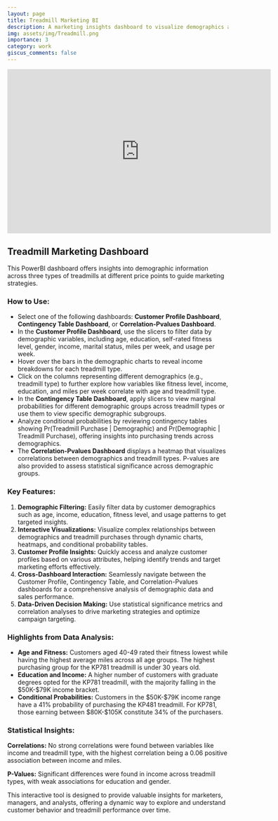 ```yaml
---
layout: page
title: Treadmill Marketing BI
description: A marketing insights dashboard to visualize demographics across treadmill sales
img: assets/img/Treadmill.png
importance: 3
category: work
giscus_comments: false
---
```

<!-- Treadmill PowerBI Visualization -->
<iframe title="treadmill_data" width="600" height="373.5" src="https://app.powerbi.com/view?r=eyJrIjoiOWI2OTg3YjEtMTgzZC00ZjBjLWEwZDItZDYyMmM3Y2RmZTU0IiwidCI6IjMxZDdlMmE1LWJkZDgtNDE0ZS05ZTk3LWJlYTk5OGViZGZlMSIsImMiOjN9" frameborder="0" allowFullScreen="true"></iframe>
<h2>Treadmill Marketing Dashboard</h2>

<p>This PowerBI dashboard offers insights into demographic information across three types of treadmills at different price points to guide marketing strategies.</p>

<h3>How to Use:</h3>

<ul>
  <li>Select one of the following dashboards: <strong>Customer Profile Dashboard</strong>, <strong>Contingency Table Dashboard</strong>, or <strong>Correlation-Pvalues Dashboard</strong>.</li>

  <li>In the <strong>Customer Profile Dashboard</strong>, use the slicers to filter data by demographic variables, including age, education, self-rated fitness level, gender, income, marital status, miles per week, and usage per week.</li>

  <li>Hover over the bars in the demographic charts to reveal income breakdowns for each treadmill type.</li>

  <li>Click on the columns representing different demographics (e.g., treadmill type) to further explore how variables like fitness level, income, education, and miles per week correlate with age and treadmill type.</li>

  <li>In the <strong>Contingency Table Dashboard</strong>, apply slicers to view marginal probabilities for different demographic groups across treadmill types or use them to view specific demographic subgroups.</li>

  <li>Analyze conditional probabilities by reviewing contingency tables showing Pr(Treadmill Purchase | Demographic) and Pr(Demographic | Treadmill Purchase), offering insights into purchasing trends across demographics.</li>

  <li>The <strong>Correlation-Pvalues Dashboard</strong> displays a heatmap that visualizes correlations between demographics and treadmill types. P-values are also provided to assess statistical significance across demographic groups.</li>
</ul>


<h3>Key Features:</h3>

<ol>
  <li><strong>Demographic Filtering:</strong> Easily filter data by customer demographics such as age, income, education, fitness level, and usage patterns to get targeted insights.</li>

  <li><strong>Interactive Visualizations:</strong> Visualize complex relationships between demographics and treadmill purchases through dynamic charts, heatmaps, and conditional probability tables.</li>

  <li><strong>Customer Profile Insights:</strong> Quickly access and analyze customer profiles based on various attributes, helping identify trends and target marketing efforts effectively.</li>
  
  <li><strong>Cross-Dashboard Interaction:</strong> Seamlessly navigate between the Customer Profile, Contingency Table, and Correlation-Pvalues dashboards for a comprehensive analysis of demographic data and sales performance.</li>

  <li><strong>Data-Driven Decision Making:</strong> Use statistical significance metrics and correlation analyses to drive marketing strategies and optimize campaign targeting.</li>
</ol>

<h3>Highlights from Data Analysis:</h3>

<ul>
  <li><strong>Age and Fitness:</strong> Customers aged 40-49 rated their fitness lowest while having the highest average miles across all age groups. The highest purchasing group for the KP781 treadmill is under 30 years old.</li>
  <li><strong>Education and Income:</strong> A higher number of customers with graduate degrees opted for the KP781 treadmill, with the majority falling in the $50K-$79K income bracket.</li>
  <li><strong>Conditional Probabilities:</strong> Customers in the $50K-$79K income range have a 41% probability of purchasing the KP481 treadmill. For KP781, those earning between $80K-$105K constitute 34% of the purchasers.</li>
</ul>

<h3>Statistical Insights:</h3>

<p><strong>Correlations:</strong> No strong correlations were found between variables like income and treadmill type, with the highest correlation being a 0.06 positive association between income and miles.</p>
<p><strong>P-Values:</strong> Significant differences were found in income across treadmill types, with weak associations for education and gender.</p>

<p>This interactive tool is designed to provide valuable insights for marketers, managers, and analysts, offering a dynamic way to explore and understand customer behavior and treadmill performance over time.</p>
